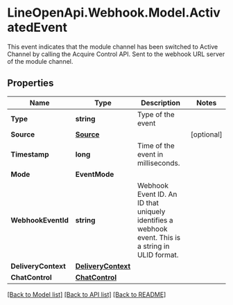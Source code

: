 # LineOpenApi.Webhook.Model.ActivatedEvent
This event indicates that the module channel has been switched to Active Channel by calling the Acquire Control API. Sent to the webhook URL server of the module channel.

## Properties

Name | Type | Description | Notes
------------ | ------------- | ------------- | -------------
**Type** | **string** | Type of the event | 
**Source** | [**Source**](Source.md) |  | [optional] 
**Timestamp** | **long** | Time of the event in milliseconds. | 
**Mode** | **EventMode** |  | 
**WebhookEventId** | **string** | Webhook Event ID. An ID that uniquely identifies a webhook event. This is a string in ULID format. | 
**DeliveryContext** | [**DeliveryContext**](DeliveryContext.md) |  | 
**ChatControl** | [**ChatControl**](ChatControl.md) |  | 

[[Back to Model list]](../README.md#documentation-for-models) [[Back to API list]](../README.md#documentation-for-api-endpoints) [[Back to README]](../README.md)

